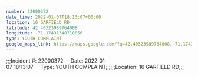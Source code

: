 ```yaml
---
number: 22000372
date_time: 2022-01-07T18:13:07+00:00
location: 16 GARFIELD RD
latitude: 42.40323989764008
longitude: -71.17431348710056
type: YOUTH COMPLAINT
google_maps_link: https://maps.google.com/?q=42.40323989764008,-71.17431348710056
---
```


;;;Incident #: 22000372     Date: 2022‐01‐07 18:13:07     Type: YOUTH COMPLAINT;;;;;;Location: 16 GARFIELD RD;;;
